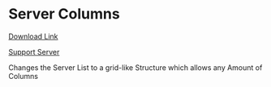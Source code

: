 # Server Columns

[Download Link](https://OILYY.github.io/downloader/?theme=ServerColumns)

[Support Server](https://discord.gg/Y36CTWeCFE)

Changes the Server List to a grid-like Structure which allows any Amount of Columns
